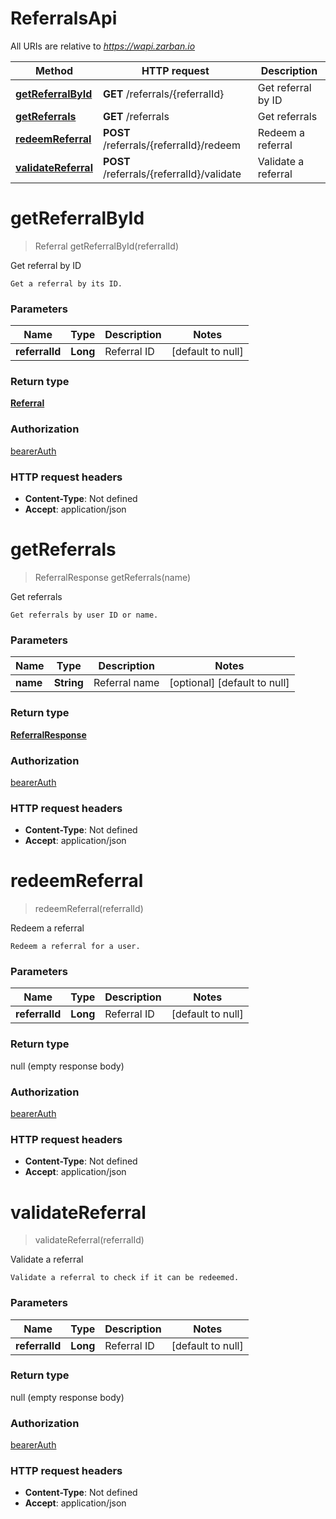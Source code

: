 # ReferralsApi

All URIs are relative to *https://wapi.zarban.io*

| Method | HTTP request | Description |
|------------- | ------------- | -------------|
| [**getReferralById**](ReferralsApi.md#getReferralById) | **GET** /referrals/{referralId} | Get referral by ID |
| [**getReferrals**](ReferralsApi.md#getReferrals) | **GET** /referrals | Get referrals |
| [**redeemReferral**](ReferralsApi.md#redeemReferral) | **POST** /referrals/{referralId}/redeem | Redeem a referral |
| [**validateReferral**](ReferralsApi.md#validateReferral) | **POST** /referrals/{referralId}/validate | Validate a referral |


<a name="getReferralById"></a>
# **getReferralById**
> Referral getReferralById(referralId)

Get referral by ID

    Get a referral by its ID.

### Parameters

|Name | Type | Description  | Notes |
|------------- | ------------- | ------------- | -------------|
| **referralId** | **Long**| Referral ID | [default to null] |

### Return type

[**Referral**](../Models/Referral.md)

### Authorization

[bearerAuth](../README.md#bearerAuth)

### HTTP request headers

- **Content-Type**: Not defined
- **Accept**: application/json

<a name="getReferrals"></a>
# **getReferrals**
> ReferralResponse getReferrals(name)

Get referrals

    Get referrals by user ID or name.

### Parameters

|Name | Type | Description  | Notes |
|------------- | ------------- | ------------- | -------------|
| **name** | **String**| Referral name | [optional] [default to null] |

### Return type

[**ReferralResponse**](../Models/ReferralResponse.md)

### Authorization

[bearerAuth](../README.md#bearerAuth)

### HTTP request headers

- **Content-Type**: Not defined
- **Accept**: application/json

<a name="redeemReferral"></a>
# **redeemReferral**
> redeemReferral(referralId)

Redeem a referral

    Redeem a referral for a user.

### Parameters

|Name | Type | Description  | Notes |
|------------- | ------------- | ------------- | -------------|
| **referralId** | **Long**| Referral ID | [default to null] |

### Return type

null (empty response body)

### Authorization

[bearerAuth](../README.md#bearerAuth)

### HTTP request headers

- **Content-Type**: Not defined
- **Accept**: application/json

<a name="validateReferral"></a>
# **validateReferral**
> validateReferral(referralId)

Validate a referral

    Validate a referral to check if it can be redeemed.

### Parameters

|Name | Type | Description  | Notes |
|------------- | ------------- | ------------- | -------------|
| **referralId** | **Long**| Referral ID | [default to null] |

### Return type

null (empty response body)

### Authorization

[bearerAuth](../README.md#bearerAuth)

### HTTP request headers

- **Content-Type**: Not defined
- **Accept**: application/json

